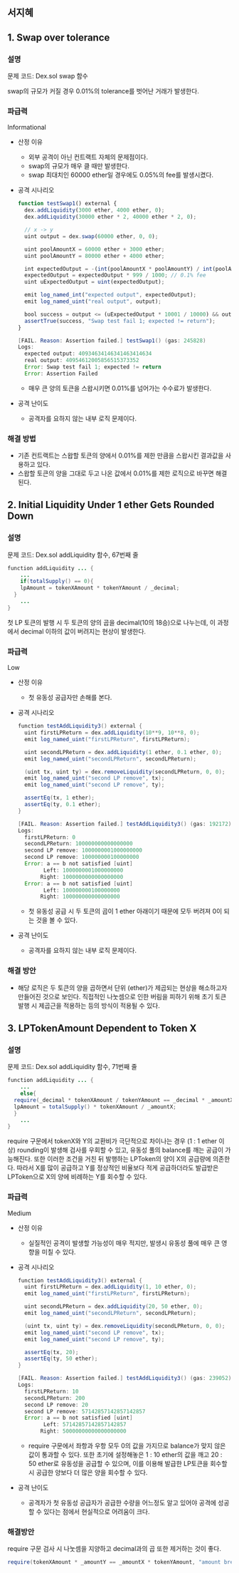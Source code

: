 ## 서지혜

## 1. Swap over tolerance

### 설명

문제 코드: Dex.sol swap 함수

swap의 규모가 커질 경우 0.01%의 tolerance를 벗어난 거래가 발생한다.

### 파급력

Informational

- 산정 이유
    - 외부 공격이 아닌 컨트랙트 자체의 문제점이다.
    - swap의 규모가 매우 클 때만 발생한다.
    - swap 최대치인 60000 ether일 경우에도 0.05%의 fee를 발생시켰다.
- 공격 시나리오
    
    ```jsx
    function testSwap1() external {
      dex.addLiquidity(3000 ether, 4000 ether, 0);
      dex.addLiquidity(30000 ether * 2, 40000 ether * 2, 0);
    
      // x -> y
      uint output = dex.swap(60000 ether, 0, 0);
    
      uint poolAmountX = 60000 ether + 3000 ether;
      uint poolAmountY = 80000 ether + 4000 ether;
    
      int expectedOutput = -(int(poolAmountX * poolAmountY) / int(poolAmountX + 60000 ether)) + int(poolAmountY);
      expectedOutput = expectedOutput * 999 / 1000; // 0.1% fee
      uint uExpectedOutput = uint(expectedOutput);
    
      emit log_named_int("expected output", expectedOutput);
      emit log_named_uint("real output", output);
    
      bool success = output <= (uExpectedOutput * 10001 / 10000) && output >= (uExpectedOutput * 9999 / 10000); // allow 0.01%;
      assertTrue(success, "Swap test fail 1; expected != return");
    }
    ```
    
    ```java
    [FAIL. Reason: Assertion failed.] testSwap1() (gas: 245828)
    Logs:
      expected output: 40934634146341463414634
      real output: 40954612005856515373352
      Error: Swap test fail 1; expected != return
      Error: Assertion Failed
    ```
    
    - 매우 큰 양의 토큰을 스왑시키면 0.01%를 넘어가는 수수료가 발생한다.
- 공격 난이도
    - 공격자를 요하지 않는 내부 로직 문제이다.

### 해결 방법

- 기존 컨트랙트는 스왑할 토큰의 양에서 0.01%를 제한 만큼을 스왑시킨 결과값을 사용하고 있다.
- 스왑할 토큰의 양을 그대로 두고 나온 값에서 0.01%를 제한 로직으로 바꾸면 해결된다.

## 2. Initial Liquidity Under 1 ether Gets Rounded Down

### 설명

문제 코드: Dex.sol addLiquidity 함수, 67번째 줄

```java
function addLiquidity ... {
	...
	if(totalSupply() == 0){
    lpAmount = tokenXAmount * tokenYAmount / _decimal;
  }
	...
}
```

첫 LP 토큰의 발행 시 두 토큰의 양의 곱을 decimal(10의 18승)으로 나누는데, 이 과정에서 decimal 이하의 값이 버려지는 현상이 발생한다.

### 파급력

Low

- 산정 이유
    - 첫 유동성 공급자만 손해를 본다.
- 공격 시나리오
    
    ```java
    function testAddLiquidity3() external {
      uint firstLPReturn = dex.addLiquidity(10**9, 10**8, 0);
      emit log_named_uint("firstLPReturn", firstLPReturn);
    
      uint secondLPReturn = dex.addLiquidity(1 ether, 0.1 ether, 0);
      emit log_named_uint("secondLPReturn", secondLPReturn);
    
      (uint tx, uint ty) = dex.removeLiquidity(secondLPReturn, 0, 0);
      emit log_named_uint("second LP remove", tx);
      emit log_named_uint("second LP remove", ty);
    
      assertEq(tx, 1 ether);
      assertEq(ty, 0.1 ether);
    }
    ```
    
    ```java
    [FAIL. Reason: Assertion failed.] testAddLiquidity3() (gas: 192172)
    Logs:
      firstLPReturn: 0
      secondLPReturn: 100000000000000000
      second LP remove: 1000000001000000000
      second LP remove: 100000000100000000
      Error: a == b not satisfied [uint]
            Left: 1000000001000000000
           Right: 1000000000000000000
      Error: a == b not satisfied [uint]
            Left: 100000000100000000
           Right: 100000000000000000
    ```
    
    - 첫 유동성 공급 시 두 토큰의 곱이 1 ether 아래이기 때문에 모두 버려져 0이 되는 것을 볼 수 있다.
- 공격 난이도
    - 공격자를 요하지 않는 내부 로직 문제이다.

### 해결 방안

- 해당 로직은 두 토큰의 양을 곱하면서 단위 (ether)가 제곱되는 현상을 해소하고자 만들어진 것으로 보인다. 직접적인 나눗셈으로 인한 버림을 피하기 위해 초기 토큰 발행 시 제곱근을 적용하는 등의 방식이 적용될 수 있다.

## 3. LPTokenAmount Dependent to Token X

### 설명

문제 코드: Dex.sol addLiquidity 함수, 71번째 줄

```java
function addLiquidity ... {
	...
	else{
  require(_decimal * tokenXAmount / tokenYAmount == _decimal * _amountX / _amountY, "amount breaks the pool ratio");
  lpAmount = totalSupply() * tokenXAmount / _amountX;
  }
	...
}
```

require 구문에서 tokenX와 Y의 교환비가 극단적으로 차이나는 경우 (1 : 1 ether 이상) rounding이 발생해 검사를 우회할 수 있고, 유동성 풀의 balance를 깨는 공급이 가능해진다. 또한 이러한 조건을 거친 뒤 발행하는 LPToken의 양이 X의 공급량에 의존한다. 따라서 X를 많이 공급하고 Y를 정상적인 비율보다 적게 공급하더라도 발급받은 LPToken으로 X의 양에 비례하는 Y를 회수할 수 있다.

### 파급력

Medium

- 산정 이유
    - 실질적인 공격이 발생할 가능성이 매우 적지만, 발생시 유동성 풀에 매우 큰 영향을 미칠 수 있다.
- 공격 시나리오
    
    ```java
    function testAddLiquidity3() external {
      uint firstLPReturn = dex.addLiquidity(1, 10 ether, 0);
      emit log_named_uint("firstLPReturn", firstLPReturn);
    
      uint secondLPReturn = dex.addLiquidity(20, 50 ether, 0);
      emit log_named_uint("secondLPReturn", secondLPReturn);
    
      (uint tx, uint ty) = dex.removeLiquidity(secondLPReturn, 0, 0);
      emit log_named_uint("second LP remove", tx);
      emit log_named_uint("second LP remove", ty);
    
      assertEq(tx, 20);
      assertEq(ty, 50 ether);
    }
    ```
    
    ```java
    [FAIL. Reason: Assertion failed.] testAddLiquidity3() (gas: 239052)
    Logs:
      firstLPReturn: 10
      secondLPReturn: 200
      second LP remove: 20
      second LP remove: 57142857142857142857
      Error: a == b not satisfied [uint]
            Left: 57142857142857142857
           Right: 50000000000000000000
    ```
    
    - require 구문에서 좌항과 우항 모두 0의 값을 가지므로 balance가 맞지 않은 값이 통과할 수 있다. 또한 초기에 설정해놓은 1 : 10 ether의 값을 깨고 20 : 50 ether로 유동성을 공급할 수 있으며, 이를 이용해 발급한 LP토큰을 회수할 시 공급한 양보다 더 많은 양을 회수할 수 있다.
- 공격 난이도
    - 공격자가 첫 유동성 공급자가 공급한 수량을 어느정도 알고 있어야 공격에 성공할 수 있다는 점에서 현실적으로 어려움이 크다.

### 해결방안

require 구문 검사 시 나눗셈을 지양하고 decimal과의 곱 또한 제거하는 것이 좋다.

```java
require(tokenXAmount * _amountY == _amountX * tokenYAmount, "amount breaks the pool ratio");
```
